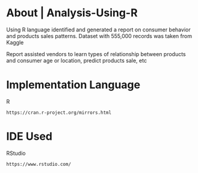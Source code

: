 # About | Analysis-Using-R
Using R language identified and generated a report on consumer behavior and products sales patterns. Dataset with 555,000 records was taken from Kaggle

Report assisted vendors to learn types of relationship between products and consumer age or location, predict products sale, etc

# Implementation Language
R
```
https://cran.r-project.org/mirrors.html
```

# IDE Used
RStudio
```
https://www.rstudio.com/
```


